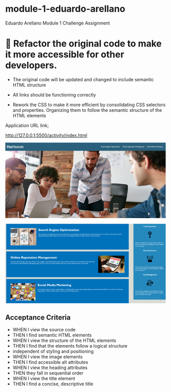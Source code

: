 # module-1-eduardo-arellano
Eduardo Arellano Module 1 Challenge Assignment
# 📖 Refactor the original code to make it more accessible for other developers.

* The original code will be updated and changed to include semantic HTML structure

* All links should be functioning correctly

* Rework the CSS to make it more efficient by consolidating CSS selectors and properties. Organizing them to follow the semantic structure of the HTML elements

Application URL link;

http://127.0.0.1:5500/activity/index.html



![module 1 website top](assets/images/website.png)

![module 1 website bottom](assets/images/website2.png)


## Acceptance Criteria

* WHEN I view the source code
* THEN I find semantic HTML elements
* WHEN I view the structure of the HTML elements
* THEN I find that the elements follow a logical structure
* independent of styling and positioning
* WHEN I view the image elements
* THEN I find accessible alt attributes
* WHEN I view the heading attributes
* THEN they fall in sequential order
* WHEN I view the title element
* THEN I find a concise, descriptive title
